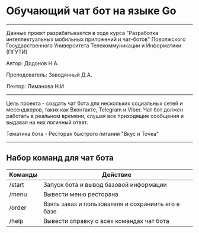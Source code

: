 # Обучающий чат бот на языке Go

---

Данные проект разрабатывается в ходе курса "Разработка интеллектуальных мобильных приложений и чат-ботов" 
Поволжского Государственного Университета Телекоммуникации и Информатики (ПГУТИ)

Автор:          Додонов Н.А.

Преподователь:  Заводянный Д.А.

Лектор:         Лиманова Н.И. 

---

Цель проекта - создать чат бота для нескольких социальных сетей и месенджеров, таких как Вконтакте, Telegram и Viber.
Чат бот должен работать в реальном времени, слушая все приходящие сообщения и выдавая на них логичный ответ. 

Тематика бота - Ресторан быстрого питания "Вкус и Точка"

---

## Набор команд для чат бота

| Команды | Действие                                           |
|---------|----------------------------------------------------|
| /start  | Запуск бота и вывод базовой информации             |
| /menu   | Вывести меню ресторана                             |
| /order  | Взять заказ и пользователя и сохраниить его в базе |
| /help   | Вывести справку о всех командах чат бота           |